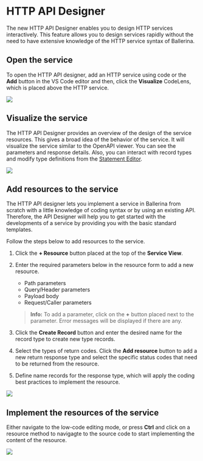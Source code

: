 # HTTP API Designer

The new HTTP API Designer enables you to design HTTP services interactively. This feature allows you to design services rapidly without the need to have extensive knowledge of the HTTP service syntax of Ballerina. 

## Open the service 

To open the HTTP API designer, add an HTTP service using code or the **Add** button in the VS Code editor and then, click the **Visualize** CodeLens, which is placed above the HTTP service.

<img src="https://wso2.com/ballerina/vscode/docs/img/release-notes/v-4.0.0/service-design.gif" class="cInlineImage-half"/>

## Visualize the service

The HTTP API Designer provides an overview of the design of the service resources. This gives a broad idea of the behavior of the service. It will visualize the service similar to the OpenAPI viewer. You can see the parameters and response details. Also, you can interact with record types and modify type definitions from the [Statement Editor](https://wso2.com/ballerina/vscode/docs/references/statement-editor/statement-editor-overview/#statement-editor-overview).

<img src="https://wso2.com/ballerina/vscode/docs/img/visual-programming/http-api-designer/visualize.gif" class="cInlineImage-half"/>

## Add resources to the service

The HTTP API designer lets you implement a service in Ballerina from scratch with a little knowledge of coding syntax or by using an existing API. Therefore, the API Designer will help you to get started with the developments of a service by providing you with the basic standard templates.

Follow the steps below to add resources to the service.

1. Click the **+ Resource** button placed at the top of the **Service View**.

2. Enter the required parameters below in the resource form to add a new resource.

    - Path parameters
    - Query/Header parameters
    - Payload body
    - Request/Caller parameters

    >**Info:** To add a parameter, click on the **+** button placed next to the parameter. Error messages will be displayed if there are any.

3. Click the **Create Record** button and enter the desired name for the record type to create new type records.

4. Select the types of return codes. Click the **Add resource** button to add a new return response type and select the specific status codes that need to be returned from the resource.

5. Define name records for the response type, which will apply the coding best practices to implement the resource.

<img src="https://wso2.com/ballerina/vscode/docs/img/visual-programming/http-api-designer/edit-api.gif" class="cInlineImage-half"/>

## Implement the resources of the service

Either navigate to the low-code editing mode, or press **Ctrl** and click on a resource method to navigagte to the source code to start implementing the content of the resource.

<img src="https://wso2.com/ballerina/vscode/docs/img/visual-programming/http-api-designer/navigation.gif" class="cInlineImage-half"/>
